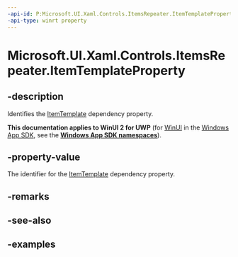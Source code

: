 ```yaml
---
-api-id: P:Microsoft.UI.Xaml.Controls.ItemsRepeater.ItemTemplateProperty
-api-type: winrt property
---
```


# Microsoft.UI.Xaml.Controls.ItemsRepeater.ItemTemplateProperty

<!--
public static Windows.UI.Xaml.DependencyProperty ItemTemplateProperty { get; }
-->

## -description

Identifies the [ItemTemplate](itemsrepeater_itemtemplate.md) dependency property.

**This documentation applies to WinUI 2 for UWP** (for [WinUI](/windows/apps/winui/winui3/) in the [Windows App SDK](/windows/apps/windows-app-sdk/), see the **[Windows App SDK namespaces](/windows/windows-app-sdk/api/winrt/)**).

## -property-value

The identifier for the [ItemTemplate](itemsrepeater_itemtemplate.md) dependency property.

## -remarks

## -see-also

## -examples

